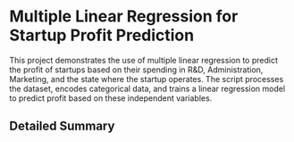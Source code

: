# Multiple Linear Regression for Startup Profit Prediction

This project demonstrates the use of multiple linear regression to predict the profit of startups based on their spending in R&D, Administration, Marketing, and the state where the startup operates. The script processes the dataset, encodes categorical data, and trains a linear regression model to predict profit based on these independent variables.

## Detailed Summary
